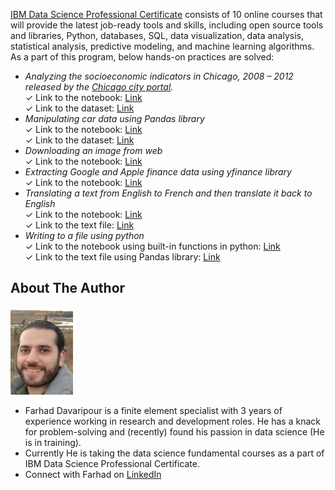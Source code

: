 
[IBM Data Science Professional Certificate](https://www.coursera.org/professional-certificates/ibm-data-science?#courses) consists of 10 online courses that will provide the latest job-ready tools and skills, including open source tools and libraries, Python, databases, SQL, data visualization, data analysis, statistical analysis, predictive modeling, and machine learning algorithms. As a part of this program, below hands-on practices are solved:

- _Analyzing the socioeconomic indicators in Chicago, 2008 – 2012 released by the [Chicago city portal](https://data.cityofchicago.org/Health-Human-Services/Census-Data-Selected-socioeconomic-indicators-in-C/kn9c-c2s2?utm_id=NA-SkillsNetwork-Channel-SkillsNetworkCoursesIBMDeveloperSkillsNetworkDB0201ENSkillsNetwork20127838-2021-01-01)._   
    ✓ Link to the notebook: [Link](https://github.com/Farhad-Davaripour/Python-for-Data-Science-AI-Development/blob/main/Data_Exploratory_Analysis-Socioeconomic_Indicator_City_of_Chicago.ipynb)   
    ✓ Link to the dataset: [Link](https://data.cityofchicago.org/api/views/kn9c-c2s2/rows.csv?accessType=DOWNLOAD)  
- _Manipulating car data using Pandas library_   
    ✓ Link to the notebook: [Link](https://github.com/Farhad-Davaripour/Python-for-Data-Science-AI-Development/blob/main/Data_Manipulation-Using_Pandas.ipynb)   
    ✓ Link to the dataset: [Link](https://www.kaggle.com/CooperUnion/cardataset/download)  
- _Downloading an image from web_   
    ✓ Link to the notebook: [Link](https://github.com/Farhad-Davaripour/Python-for-Data-Science-AI-Development/blob/main/Download_Image_From_Web.ipynb)   
- _Extracting Google and Apple finance data using yfinance library_   
    ✓ Link to the notebook: [Link](https://github.com/Farhad-Davaripour/Python-for-Data-Science-AI-Development/blob/main/Extracting_Finance_Data_Using_yfinance_Library.ipynb)   
- _Translating a text from English to French and then translate it back to English_   
    ✓ Link to the notebook: [Link](https://github.com/Farhad-Davaripour/Python-for-Data-Science-AI-Development/blob/main/IBMlanguageTranslator-93/IBMlanguageTranslator-93.ipynb)   
    ✓ Link to the text file: [Link](https://github.com/Farhad-Davaripour/Python-for-Data-Science-AI-Development/blob/main/IBMlanguageTranslator-93/TextFile.txt)  
- _Writing to a file using python_   
    ✓ Link to the notebook using built-in functions in python: [Link](https://github.com/Farhad-Davaripour/Python-for-Data-Science-AI-Development/blob/main/Write_To_File/Write_To_File.ipynb)   
    ✓ Link to the text file using Pandas library: [Link](https://github.com/Farhad-Davaripour/Python-for-Data-Science-AI-Development/blob/main/Write_To_File/WriteToFile_UsingPandas.ipynb)  



## About The Author

![image](MyImage-GitHub.jpg)


- Farhad Davaripour is a finite element specialist with 3 years of experience working in research and development roles. He has a knack for problem-solving and (recently) found his passion in data science (He is in training).
- Currently He is taking the data science fundamental courses as a part of IBM Data Science Professional Certificate. 
- Connect with Farhad on [LinkedIn](https://www.linkedin.com/in/farhad-davaripour/)
